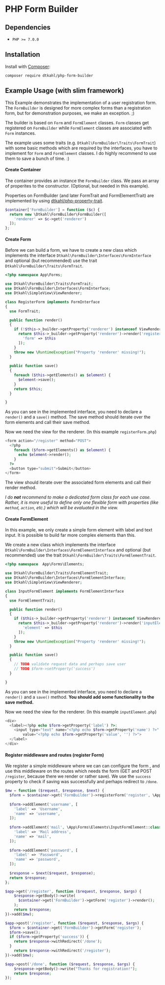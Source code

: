 # PHP Form Builder

## Dependencies

* `PHP >= 7.0.0`

## Installation

Install with [Composer](http://getcomposer.org):

```
composer require dtkahl/php-form-builder
```


## Example Usage (with slim framework)

This Example demonstrates the implementation of a user registration form. The `FormBuilder` is designed for more complex forms than a registration form, but for demonstration purposes, we make an exception. ;)

The builder is based on `Form` and `FormElement` classes. `Form` classes get registered on `FormBuilder` while `FormElement` classes are associated with `Form` instances.

The example uses some traits (e.g. `Dtkahl\FormBuilder\Traits\FormTrait`) with some basic methods which are required by the interfaces, you have to implement for `Form` and `FormElement` classes. I do highly recommend to use them to save a bunch of time. :)


#### Create Container

The container provides an instance the `FormBuilder` class. We pass an array of properites to the constructor. (Optional, but needed in this example).

Properties on FormBuilder (and later FormTrait and FormElementTrait) are implemented by using [dtkahl/php-property-trait](https://github.com/dtkahl/php-property-trait).

```php
$container['FormBuilder'] = function ($c) {
  return new \Dtkahl\FormBuilder\FormBuilder([
    'renderer' => $c->get('renderer')
  ]);
};
```

#### Create Form

Before we can build a form, we have to create a new class which implements the interface `Dtkahl\FormBuilder\Interfaces\FormInterface` and optional (but recommended) use the trait `Dtkahl\FormBuilder\Traits\FormTrait`.

```php
<?php namespace App\Forms;

use Dtkahl\FormBuilder\Traits\FormTrait;
use Dtkahl\FormBuilder\Interfaces\FormInterface;
use Dtkahl\SimpleView\ViewRenderer;

class RegisterForm implements FormInterface
{
  use FormTrait;

  public function render()
  {
    if (!$this->_builder->getProperty('renderer') instanceof ViewRenderer) {
      return $this->_builder->getProperty('renderer')->render('registerForm.php', [
        'form' => $this
      ]);
    }
    throw new \RuntimeException("Property 'renderer' missing!");
  }
  
  public function save()
  {
    foreach ($this->getElements() as $element) {
      $element->save();
    }
    return $this;
  }

}
```

As you can see in the implemented interface, you need to declare a `render()` and a `save()` method. The save method should iterate over the form elements and call their save method.

Now we need the view for the renderer. (In this example `registerForm.php`)

```php
<form action="/register" method="POST">
  <?php
    foreach ($form->getElements() as $element) {
      echo $element->render();
    }
  ?>
  <button type="submit">Submit</button>
</form>
```

The view should iterate over the associated form elements and call their render method.

*I do __not__ recommend to make a dedicated form class for each use case. Rather, it is more useful to define only one flexible form with properties (like `method`, `action`, etc.)  which will be evaluated in the view.* 

#### Create FormElement

In this example, we only create a simple form element with label and text input. It is possible to build far more complex elements than this.

We create a new class which implements the interface `Dtkahl\FormBuilder\Interfaces\FormElementInterface` and optional (but recommended) use the trait `Dtkahl\FormBuilder\Traits\FormElementTrait`.

```php
<?php namespace  App\Forms\Elements;

use Dtkahl\FormBuilder\Traits\FormElementTrait;
use Dtkahl\FormBuilder\Interfaces\FormElementInterface;
use Dtkahl\SimpleView\ViewRenderer;

class InputFormElement implements FormElementInterface
{
  use FormElementTrait;

  public function render()
  {
    if ($this->_builder->getProperty('renderer') instanceof ViewRenderer) {
      return $this->_builder->getProperty('renderer')->render('inputElement.php', [
        'element' => $this
      ]);
    }
    throw new \RuntimeException("Property 'renderer' missing!");
  }

  public function save()
  {
    // TODO validate request data and perhaps save user
    // TODO $form->setProperty('success')
  }

}
```

As you can see in the implemented interface, you need to declare a `render()` and a `save()` method. **You should add some functionality to the save method.**

Now we need the view for the renderer. (In this example `inputElement.php`)

```php
<div>
  <label><?php echo $form->getProperty('label') ?>:
    <input type="text" name="<?php echo $form->getProperty('name') ?>" 
        value="<?php echo $form->getProperty('value', '') ?>">
  </label>
</div>
```

#### Register middleware and routes (register Form)

We register a simple middleware where we can can configure the form , and use this middleware on the routes which needs the form (GET and POST `/register`, because there we render or rather save). We use the `success` property to check if saving was successfully and perhaps redirect to `/done`. 

```php
$mw = function ($request, $response, $next) {
  $form = $container->get('FormBuilder')->registerForm('register', \App\Forms\registerForm::class);
  
  $form->addElement('username', [
    'label' => 'Username',
    'name' => 'username',
  ]);
  
  $form->addElement('mail', \App\Forms\Elements\InputFormElement::class, [
    'label' => 'Mail address',
    'name' => 'mail',
  ]);
  
  $form->addElement('password', [
    'label' => 'Password',
    'name' => 'password',
  ]);
  
  $response = $next($request, $response);
  return $response;
};

$app->get('/register', function ($request, $response, $args) {
	$response->getBody()->write(
	  $container->get('FormBuilder')->getForm('register')->render();
	);
	return $response;
})->add($mw);

$app->post('/register', function ($request, $response, $args) {
  $form = $container->get('FormBuilder')->getForm('register');
  $form->save();
  if ($form->getProperty('success')) {
    return $response->withRedirect('/done');
  }
	return $response->withRedirect('/register');
})->add($mw);

$app->post('/done', function ($request, $response, $args) {
	$response->getBody()->write("Thanks for registration!");
	return $response;
});
```
